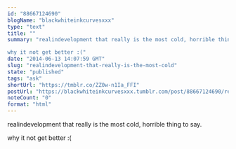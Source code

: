 ```yaml
---
id: "88667124690"
blogName: "blackwhiteinkcurvesxxx"
type: "text"
title: ""
summary: "realindevelopment that really is the most cold, horrible thing to say. 

why it not get better :("
date: "2014-06-13 14:07:59 GMT"
slug: "realindevelopment-that-really-is-the-most-cold"
state: "published"
tags: "ask"
shortUrl: "https://tmblr.co/ZZ0w-n1Ia_FFI"
postUrl: "https://blackwhiteinkcurvesxxx.tumblr.com/post/88667124690/realindevelopment-that-really-is-the-most-cold"
noteCount: "0"
format: "html"
---
```


realindevelopment that really is the most cold, horrible thing to say. 

why it not get better :(